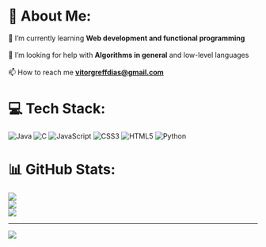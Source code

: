 # 💫 About Me:
🌱 I’m currently learning **Web development and functional programming**<br><br>🤝 I’m looking for help with **Algorithms in general** and low-level languages<br><br>📫 How to reach me **vitorgreffdias@gmail.com**<br>


# 💻 Tech Stack:
![Java](https://img.shields.io/badge/java-%23ED8B00.svg?style=for-the-badge&logo=java&logoColor=white) ![C](https://img.shields.io/badge/c-%2300599C.svg?style=for-the-badge&logo=c&logoColor=white) ![JavaScript](https://img.shields.io/badge/javascript-%23323330.svg?style=for-the-badge&logo=javascript&logoColor=%23F7DF1E) ![CSS3](https://img.shields.io/badge/css3-%231572B6.svg?style=for-the-badge&logo=css3&logoColor=white) ![HTML5](https://img.shields.io/badge/html5-%23E34F26.svg?style=for-the-badge&logo=html5&logoColor=white) ![Python](https://img.shields.io/badge/python-3670A0?style=for-the-badge&logo=python&logoColor=ffdd54)
# 📊 GitHub Stats:
![](https://github-readme-stats.vercel.app/api?username=VitorGreff&theme=onedark&hide_border=false&include_all_commits=true&count_private=false)<br/>
![](https://github-readme-streak-stats.herokuapp.com/?user=VitorGreff&theme=onedark&hide_border=false)<br/>
![](https://github-readme-stats.vercel.app/api/top-langs/?username=VitorGreff&theme=onedark&hide_border=false&include_all_commits=true&count_private=false&layout=compact)

---
[![](https://visitcount.itsvg.in/api?id=VitorGreff&icon=0&color=0)](https://visitcount.itsvg.in)

<!-- Proudly created with GPRM ( https://gprm.itsvg.in ) -->
